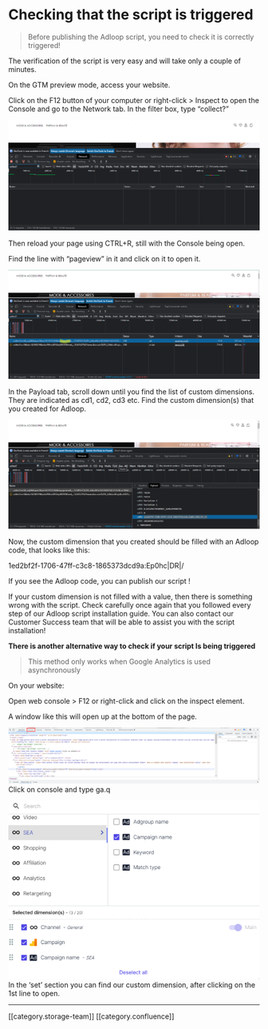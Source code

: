 # Checking that the script is triggered

> Before publishing the Adloop script, you need to check it is correctly triggered!

The verification of the script is very easy and will take only a couple of minutes. 

On the GTM preview mode, access your website. 

Click on the F12 button of your computer or right-click > Inspect to open the Console and go to the Network tab. In the filter box, type “collect?”

![](.gitbook/image-20220301-143220.png)

Then reload your page using CTRL+R, still with the Console being open. 

Find the line with “pageview” in it and click on it to open it. 

![](.gitbook/image-20220301-143100.png)

In the Payload tab, scroll down until you find the list of custom dimensions. They are indicated as cd1, cd2, cd3 etc. Find the custom dimension(s) that you created for Adloop. 

![](.gitbook/image-20220301-143016.png)

Now, the custom dimension that you created should be filled with an Adloop code, that looks like this: 

1ed2bf2f-1706-47ff-c3c8-1865373dcd9a:Ep0hc|DR|/

If you see the Adloop code, you can publish our script ! 

If your custom dimension is not filled with a value, then there is something wrong with the script. Check carefully once again that you followed every step of our Adloop script installation guide. You can also contact our Customer Success team that will be able to assist you with the script installation! 



**There is another alternative way to check if your script Is being triggered**
> This method only works when Google Analytics is used asynchronously

On your website: 

Open web console > F12 or right-click and click on the inspect element.

A window like this will open up at the bottom of the page. 

![](.gitbook/image-20221017-101928.png)Click on console and type ga.q

![](.gitbook/Screenshot_1.png)In the ‘set’ section you can find our custom dimension, after clicking on the 1st line to open.





*****

[[category.storage-team]] 
[[category.confluence]] 
